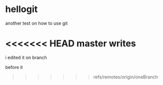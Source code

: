 # hellogit
another test on how to use git

<<<<<<< HEAD
master writes
=======
i edited it on branch

before it
>>>>>>> refs/remotes/origin/oneBranch
